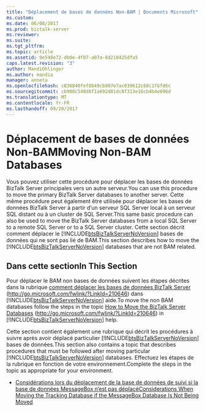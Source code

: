 ```yaml
---
title: "Déplacement de bases de données Non-BAM | Documents Microsoft"
ms.custom: 
ms.date: 06/08/2017
ms.prod: biztalk-server
ms.reviewer: 
ms.suite: 
ms.tgt_pltfrm: 
ms.topic: article
ms.assetid: 9e548e72-db0e-4f07-a07a-8d210425dfa5
caps.latest.revision: "3"
author: MandiOhlinger
ms.author: mandia
manager: anneta
ms.openlocfilehash: c836840fef8b49cb907e7ac039612c68c1f6fd6c
ms.sourcegitcommit: cb908c540d8f1a692d01dc8f313e16cb4b4e696d
ms.translationtype: MT
ms.contentlocale: fr-FR
ms.lasthandoff: 09/20/2017
---
```

# <a name="moving-non-bam-databases"></a><span data-ttu-id="4d29f-102">Déplacement de bases de données Non-BAM</span><span class="sxs-lookup"><span data-stu-id="4d29f-102">Moving Non-BAM Databases</span></span>
<span data-ttu-id="4d29f-103">Vous pouvez utiliser cette procédure pour déplacer les bases de données BizTalk Server principales vers un autre serveur.</span><span class="sxs-lookup"><span data-stu-id="4d29f-103">You can use this procedure to move the primary BizTalk Server databases to another server.</span></span> <span data-ttu-id="4d29f-104">Cette même procédure peut également être utilisée pour déplacer les bases de données BizTalk Server à partir d’un serveur SQL Server local à un serveur SQL distant ou à un cluster de SQL Server.</span><span class="sxs-lookup"><span data-stu-id="4d29f-104">This same basic procedure can also be used to move the BizTalk Server databases from a local SQL Server to a remote SQL Server or to a SQL Server cluster.</span></span> <span data-ttu-id="4d29f-105">Cette section décrit comment déplacer le [!INCLUDE[btsBizTalkServerNoVersion](../includes/btsbiztalkservernoversion-md.md)] bases de données qui ne sont pas lié de BAM.</span><span class="sxs-lookup"><span data-stu-id="4d29f-105">This section describes how to move the [!INCLUDE[btsBizTalkServerNoVersion](../includes/btsbiztalkservernoversion-md.md)] databases that are not BAM related.</span></span>  
  
## <a name="in-this-section"></a><span data-ttu-id="4d29f-106">Dans cette section</span><span class="sxs-lookup"><span data-stu-id="4d29f-106">In This Section</span></span>  
 <span data-ttu-id="4d29f-107">Pour déplacer le BAM non bases de données suivent les étapes décrites dans la rubrique [comment déplacer les bases de données BizTalk Server](http://go.microsoft.com/fwlink/?LinkId=210646) (http://go.microsoft.com/fwlink/?LinkId=210646) dans [!INCLUDE[btsBizTalkServerNoVersion](../includes/btsbiztalkservernoversion-md.md)] aide.</span><span class="sxs-lookup"><span data-stu-id="4d29f-107">To move the non BAM databases follow the steps in the topic [How to Move the BizTalk Server Databases](http://go.microsoft.com/fwlink/?LinkId=210646) (http://go.microsoft.com/fwlink/?LinkId=210646) in [!INCLUDE[btsBizTalkServerNoVersion](../includes/btsbiztalkservernoversion-md.md)] help.</span></span>  
  
 <span data-ttu-id="4d29f-108">Cette section contient également une rubrique qui décrit les procédures à suivre après avoir déplacé particulier [!INCLUDE[btsBizTalkServerNoVersion](../includes/btsbiztalkservernoversion-md.md)] bases de données.</span><span class="sxs-lookup"><span data-stu-id="4d29f-108">This section also contains a topic that describes procedures that must be followed after moving particular [!INCLUDE[btsBizTalkServerNoVersion](../includes/btsbiztalkservernoversion-md.md)] databases.</span></span> <span data-ttu-id="4d29f-109">Effectuez les étapes de la rubrique en fonction de votre environnement.</span><span class="sxs-lookup"><span data-stu-id="4d29f-109">Complete the steps in the topic as appropriate for your environment.</span></span>  
  
-   [<span data-ttu-id="4d29f-110">Considérations lors du déplacement de la base de données de suivi si la base de données MessageBox n’est pas déplacé</span><span class="sxs-lookup"><span data-stu-id="4d29f-110">Considerations When Moving the Tracking Database if the MessageBox Database Is Not Being Moved</span></span>](../technical-guides/before-you-move-the-tracking-database-if-messagebox-database-is-not-moving.md)